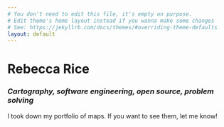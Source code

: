 ```yaml
---
# You don't need to edit this file, it's empty on purpose.
# Edit theme's home layout instead if you wanna make some changes
# See: https://jekyllrb.com/docs/themes/#overriding-theme-defaults
layout: default
---
```


# Rebecca Rice
### _Cartography, software engineering, open source, problem solving_



I took down my portfolio of maps. If you want to see them, let me know!
